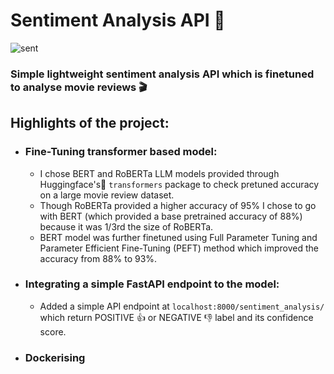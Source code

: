# Sentiment Analysis API :movie_camera:

![sent](https://github.com/nihal-DS/Sentiment_Analysis/assets/120628216/6c112d66-7537-469d-a4ff-eca159564f0d)

### Simple lightweight sentiment analysis API which is finetuned to analyse movie reviews :clapper:

## Highlights of the project:
* ### Fine-Tuning transformer based model:
  - I chose BERT and RoBERTa LLM models provided through Huggingface's🤗 `transformers` package to check pretuned accuracy on a large movie review dataset.
  - Though RoBERTa provided a higher accuracy of 95% I chose to go with BERT (which provided a base pretrained accuracy of 88%) because it was 1/3rd the size of RoBERTa.
  - BERT model was further finetuned using Full Parameter Tuning and Parameter Efficient Fine-Tuning (PEFT) method which improved the accuracy from 88% to 93%.

* ### Integrating a simple FastAPI endpoint to the model:
  - Added a simple API endpoint at ```localhost:8000/sentiment_analysis/``` which return POSITIVE :+1: or NEGATIVE :-1: label and its confidence score.
 
* ### Dockerising 
